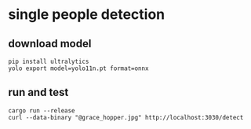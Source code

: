 # single people detection
## download model
```
pip install ultralytics
yolo export model=yolo11n.pt format=onnx
```
## run and test
```
cargo run --release
curl --data-binary "@grace_hopper.jpg" http://localhost:3030/detect
```